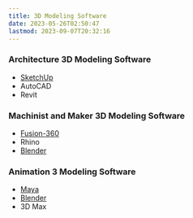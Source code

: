 ```yaml
---
title: 3D Modeling Software
date: 2023-05-26T02:50:47
lastmod: 2023-09-07T20:32:16
---
```


### Architecture 3D Modeling Software

- [SketchUp](sketchup/sketchup.md)
- AutoCAD
- Revit

### Machinist and Maker 3D Modeling Software

- [Fusion-360](./fusion-360/fusion-360.md)
- Rhino
- [Blender](blender/blender.md)

### Animation 3 Modeling Software

- [Maya](maya/maya.md)
- [Blender](blender/blender.md)
- 3D Max
